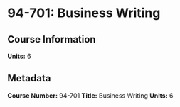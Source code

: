 # 94-701: Business Writing

## Course Information

**Units:** 6

## Metadata

**Course Number:** 94-701
**Title:** Business Writing
**Units:** 6
